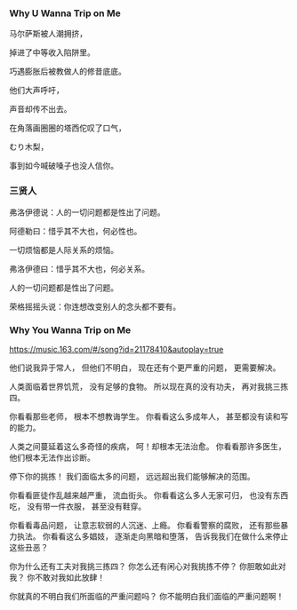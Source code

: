 ### Why U Wanna Trip on Me

马尔萨斯被人潮拥挤，

掉进了中等收入陷阱里。

巧遇膨胀后被教做人的修昔底底。

他们大声呼吁，

声音却传不出去。

在角落画圈圈的塔西佗叹了口气，

むり木梨，

事到如今喊破嗓子也没人信你。

### 三贤人

弗洛伊德说：人的一切问题都是性出了问题。

阿德勒曰：惜乎其不大也，何必性也。

一切烦恼都是人际关系的烦恼。

弗洛伊德曰：惜乎其不大也，何必关系。

人的一切问题都是性出了问题。

荣格摇摇头说：你连想改变别人的念头都不要有。

### Why You Wanna Trip on Me
https://music.163.com/#/song?id=21178410&autoplay=true

他们说我异于常人，
但他们不明白，
现在还有个更严重的问题，
更需要解决。

人类面临着世界饥荒，
没有足够的食物。
所以现在真的没有功夫，
再对我挑三拣四。

你看看那些老师，
根本不想教诲学生。
你看看这么多成年人，
甚至都没有读和写的能力。

人类之间蔓延着这么多奇怪的疾病，
呵！却根本无法治愈。
你看看那许多医生，
他们根本无法作出诊断。

停下你的挑拣！
我们面临太多的问题，
远远超出我们能够解决的范围。

你看看匪徒作乱越来越严重，
流血街头。
你看看这么多人无家可归，
也没有东西吃，
没有带一件衣服，
甚至没有鞋穿。

你看看毒品问题，
让意志软弱的人沉迷、上瘾。
你看看警察的腐败，
还有那些暴力执法。
你看看这么多娼妓，
逐渐走向黑暗和堕落，
告诉我我们在做什么来停止这些丑恶？

你为什么还有工夫对我挑三拣四？
你怎么还有闲心对我挑拣不停？
你胆敢如此对我？
你不敢对我如此放肆！

你就真的不明白我们所面临的严重问题吗？
你不能明白我们面临的严重问题啊！
